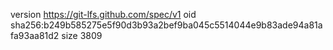 version https://git-lfs.github.com/spec/v1
oid sha256:b249b585275e5f90d3b93a2bef9ba045c5514044e9b83ade94a81afa93aa81d2
size 3809
